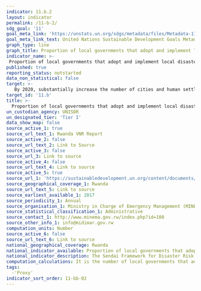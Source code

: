 ```yaml
---
indicator: 11.b.2
layout: indicator
permalink: /11-b-2/
sdg_goal: '11'
goal_meta_link: 'https://unstats.un.org/sdgs/metadata/files/Metadata-11-0b-02.pdf'
goal_meta_link_text: United Nations Sustainable Development Goals Metadata (pdf 894kB)
graph_type: line
graph_title: Proportion of local governments that adopt and implement local disaster risk reduction strategies in line with national disaster risk reduction strategies
indicator_name: >-
 Proportion of local governments that adopt and implement local disaster risk reduction strategies in line with national disaster risk reduction strategies
published: true
reporting_status: notstarted
data_non_statistical: false
target: >-
   By 2020, substantially increase the number of cities and human settlements adopting and implementing integrated policies and plans towards inclusion, resource efficiency, mitigation and adaptation to climate change, resilience to disasters, and develop and implement, in line with the Sendai Framework for Disaster Risk Reduction 2015-2030, holistic disaster risk management at all levels
target_id: '11.b'
title: >-
  Proportion of local governments that adopt and implement local disaster risk reduction strategies in line with national disaster risk reduction strategies
un_custodian_agency: UNISDR
un_designated_tier: 'Tier I'
data_show_map: false
source_active_1: true
source_url_text_1: Rwanda VNR Report
source_active_2: false
source_url_text_2: Link to Source
source_active_3: false
source_url_3: Link to source
source_active_4: false
source_url_text_4: Link to source
source_active_5: true
source_url_1: 'https://sustainabledevelopment.un.org/content/documents/23432Rwanda_VNR_Document__Final.pdf'
source_geographical_coverage_1: Rwanda
source_url_text_5: Link to source
source_earliest_available_1: 2017
source_periodicity_1: Annual
source_organisation_1: Ministry in Charge of Emergency Management (MINEMA)
source_statistical_classification_1: Administrative
source_contact_1: http://www.minema.gov.rw/index.php?id=108
source_other_info_1: info@midimar.gov.rw 
computation_units: Number 
source_active_6: false
source_url_text_6: Link to source
national_geographical_coverage: Rwanda
national_indicator_available: Proportion of local governments that adopt and implement local disaster risk reduction strategies in line with national disaster risk reduction strategies.
national_indicator_description: The Sendai Framework for Disaster Risk Reduction 2015-2030 was adopted by UN Member States in March 2015 as a global policy of disaster risk reduction. One of the targets is; “Substantially increase the number of countries with national and local disaster risk reduction strategies by 2020”. In line with the Sendai Framework for Disaster Risk Reduction 2015-2030, disaster risk reduction strategies and policies should mainstream and integrate disaster risk reduction within and across all sectors, across different timescales and with targets, indicators and time frames. These strategies should be aimed at preventing the creation of disaster risk, the reduction of existing risk and the strengthening of economic, social, health and environmental resilience.
computation_calculations: It is the number of local governments that adopt and implement local Disaster Risk Reduction (DRR) strategies in line with the national strategy and express it as a percentage of the total number of local governments in the country.
tags:
  -'Proxy'
indicator_sort_order: 11-bb-02
---
```

